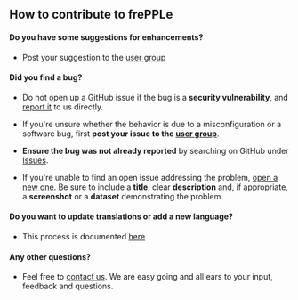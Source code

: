 ## How to contribute to frePPLe

#### **Do you have some suggestions for enhancements?**

* Post your suggestion to the [user group](https://groups.google.com/forum/#!forum/frepple-users)

#### **Did you find a bug?**

* Do not open up a GitHub issue if the bug is a **security vulnerability**, 
  and [report it](mailto:security@frepple.com) to us directly.

* If you're unsure whether the behavior is due to a misconfiguration or a software bug, first **post your issue
  to the [user group](https://groups.google.com/forum/#!forum/frepple-users)**.

* **Ensure the bug was not already reported** by searching on GitHub under [Issues](https://github.com/frePPLe/frepple/issues).

* If you're unable to find an open issue addressing the problem, [open a new one](https://github.com/frePPLe/frepple/issues/issues/new).
  Be sure to include a **title**, clear **description** and, if appropriate, a **screenshot** or a **dataset** demonstrating the problem.

#### **Do you want to update translations or add a new language?**

* This process is documented [here](https://frepple.com/docs/4.2/developer-guide/user-interface/translating-the-user-interface.html)

#### **Any other questions?**

* Feel free to [contact us](mailto:info@frepple.com). We are easy going and all ears to your input, feedback and questions.
